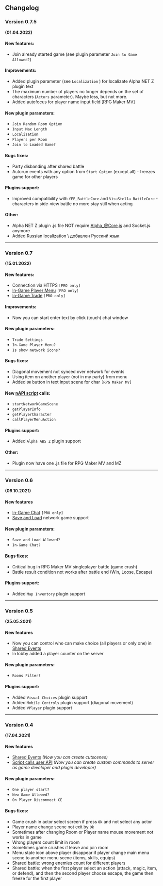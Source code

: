 ## Changelog

### Version 0.7.5
**(01.04.2022)**

#### New features:
 - Join already started game (see plugin parameter `Join to Game Allowed?`)

#### Improvements:
 - Added plugin parameter (see `Localization` ) for localizate Alpha NET Z plugin text  
 - The maximum number of players no longer depends on the set of characters (`Actors` parameter). Maybe less, but not more.  
 - Added autofocus for player name input field [RPG Maker MV]

#### New plugin parameters:
- `Join Random Room Option`
- `Input Max Length`
- `Localization`
- `Players per Room`
- `Join to Loaded Game?`

#### Bugs fixes:
- Party disbanding after shared battle  
- Autorun events with any option from `Start Option` (except all) - freezes game for other players  

#### Plugins support:
- Improved compatibility with `YEP_BattleCore` and `VisuStella BattleCore` - characters in side-view battle no more stay still when acting  

#### Other:
- Alpha NET Z plugin .js file NOT require Alpha_@Core.js and Socket.js anymore  
- Added Russian localization \ добавлен Русский язык    

---

### Version 0.7
**(15.01.2022)**

#### New features:
- Connection via HTTPS `[PRO only]`
- [In-Game Player Menu](https://github.com/KageDesu/Alpha-NET-Z/wiki/In-Game-Player-Menu) `[PRO only]`
- [In-Game Trade](https://github.com/KageDesu/Alpha-NET-Z/wiki/In-Game-Trade-System) `[PRO only]`

#### Improvements:
- Now you can start enter text by click (touch) chat window  

#### New plugin parameters:
- `Trade Settings`
- `In-Game Player Menu?`  
- `Is show network icons?`

#### Bugs fixes:
- Diagonal movement not synced over network for events
- Using item on another player (not in my party) from menu
- Added `OK` button in text input scene for char `[RPG Maker MV]`  

#### New [nAPI script](https://github.com/KageDesu/Alpha-NET-Z/wiki/Script-calls-User-API) calls:  
- `startNetworkGameScene`
- `getPlayerInfo`
- `getPlayerCharacter`
- `callPlayerMenuAction`

#### Plugins support:
- Added `Alpha ABS Z` plugin support  

#### Other:
- Plugin now have one .js file for RPG Maker MV and MZ  

---

### Version 0.6
**(09.10.2021)**

#### New features
- [In-Game Chat](https://github.com/KageDesu/Alpha-NET-Z/wiki/In-Game-Chat) `[PRO only]`
- [Save and Load](https://github.com/KageDesu/Alpha-NET-Z/wiki/Save-and-Load-Game) network game support

#### New plugin parameters:
- `Save and Load Allowed?`
- `In-Game Chat?`  

#### Bugs fixes:
- Critical bug in RPG Maker MV singleplayer battle (game crush)  
- Battle result condition not works after battle end (Win, Loose, Escape)

#### Plugins support:
- Added `Map Inventory` plugin support  

---

### Version 0.5
**(25.05.2021)**

#### New features
- Now you can control who can make choice (all players or only one) in [Shared Events](https://github.com/KageDesu/Alpha-NET-Z/wiki/Shared-Events)
- In lobby added a player counter on the server 

#### New plugin parameters:
- `Rooms Filter?`  

#### Plugins support:
- Added `Visual Choices` plugin support  
- Added `Mobile Controls` plugin support (diagonal movement)  
- Added `VPlayer` plugin support

---

### Version 0.4
**(17.04.2021)**

#### New features
- [Shared Events](https://github.com/KageDesu/Alpha-NET-Z/wiki/Shared-Events) _(Now you can create cutscenes)_  
- [Script calls user API](https://github.com/KageDesu/Alpha-NET-Z/wiki/Script-calls-User-API) _(Now you can create custom commands to server as game developer and plugin developer)_  

#### New plugin parameters:
- `One player start?`  
- `New Game Allowed?`  
- `On Player Disconnect CE`   

#### Bugs fixes:
- Game crush in actor select screen if press `Ok` and not select any actor
- Player name change scene not exit by `Ok`
- Sometimes after changing Room or Player name mouse movement not works in game  
- Wrong players count limit in room
- Sometimes game crushes if leave and join room
- Menu state icon above player disappear if player change main menu scene to another menu scene (items, skills, equips)  
- Shared battle: wrong enemies count for different players  
- Shared battle: when the first player select an action (attack, magic, item, or defend), and then the second player choose escape, the game then freeze for the first player
